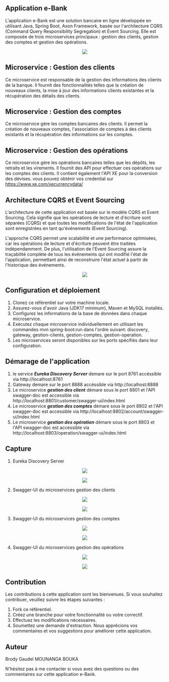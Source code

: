 ## Application e-Bank
L'application e-Bank est une solution bancaire en ligne développée en utilisant Java, Spring Boot, Axon Framework, basée sur l'architecture CQRS (Command Query Responsibility Segregation) et Event Sourcing. Elle est composée de trois microservices principaux : gestion des clients, gestion des comptes et gestion des opérations.
<p  align="center">
<img src="https://raw.githubusercontent.com/BrodyGaudel/ebank-cqrs-es-microservice/cf3bb833abbdc7e9b9db83d8d40c1bc73ad9de85/microservice.jpg?token=GHSAT0AAAAAAB54F5TFIUPWQBBQA4IYIPN6ZDMBLWQ">             
<br>

## Microservice : Gestion des clients
Ce microservice est responsable de la gestion des informations des clients de la banque. Il fournit des fonctionnalités telles que la création de nouveaux clients, la mise à jour des informations clients existantes et la récupération des détails des clients.

## Microservice : Gestion des comptes
Ce microservice gère les comptes bancaires des clients. Il permet la création de nouveaux comptes, l'association de comptes à des clients existants et la récupération des informations sur les comptes.

## Microservice : Gestion des opérations
Ce microservice gère les opérations bancaires telles que les dépôts, les retraits et les virements. Il fournit des API pour effectuer ces opérations sur les comptes des clients. Il contient également l'API XE pour la conversion des dévises. vous pouvez obténir vos credential sur https://www.xe.com/xecurrencydata/ 

## Architecture CQRS et Event Sourcing
L'architecture de cette application est basée sur le modèle CQRS et Event Sourcing. Cela signifie que les opérations de lecture et d'écriture sont séparées (CQRS) et que toutes les modifications de l'état de l'application sont enregistrées en tant qu'événements (Event Sourcing).

L'approche CQRS permet une scalabilité et une performance optimisées, car les opérations de lecture et d'écriture peuvent être traitées indépendamment. De plus, l'utilisation de l'Event Sourcing assure la traçabilité complète de tous les événements qui ont modifié l'état de l'application, permettant ainsi de reconstruire l'état actuel à partir de l'historique des événements.
<p  align="center">
<img src="https://user-images.githubusercontent.com/57298219/199542569-0782f133-8b66-4412-a447-a21788b8f735.jpg">             
<br>


## Configuration et déploiement
1. Clonez ce référentiel sur votre machine locale.
2. Assurez-vous d'avoir Java (JDK17 minimum), Maven et MySQL installés.
3. Configurez les informations de la base de données dans chaque microservice.
4. Exécutez chaque microservice individuellement en utilisant les commandes mvn spring-boot:run dans l'ordre suivant: discovery, gateway, gestion-clients, gestion-comptes, gestion-operation.
5. Les microservices seront disponibles sur les ports spécifiés dans leur configuration.

## Démarage de l'application
1. le service ***Eureka Discovery Server*** demare sur le port 8761 accéssible via http://localhost:8761 
2. Gateway demare sur le port 8888 accéssible via http://localhost:8888
3. Le microservice ***gestion des client*** démare sous le port 8801 et l'API swagger-doc est accessible via http://localhost:8801/customer/swagger-ui/index.html
4. Le microservice ***gestion des comptes*** démare sous le port 8802 et l'API swagger-doc est accessible via http://localhost:8802/account/swagger-ui/index.html
5. Le microservice ***gestion des opération*** démare sous le port 8803 et l'API swagger-doc est accessible via http://localhost:8803/operation/swagger-ui/index.html

## Capture
1. Eureka Discovery Server
<p  align="center">
<img src="https://raw.githubusercontent.com/BrodyGaudel/ebank-cqrs-es-microservice/main/images-illustration/eureka%20.png">             
<br>
<p  align="center">
<img src="https://raw.githubusercontent.com/BrodyGaudel/ebank-cqrs-es-microservice/main/images-illustration/eureka%202.png">             
<br>

2. Swagger-UI du microservices gestion des clients
<p  align="center">
<img src="https://raw.githubusercontent.com/BrodyGaudel/ebank-cqrs-es-microservice/main/images-illustration/customer_swagger_ui.png">             
<br>
<p  align="center">
<img src="https://raw.githubusercontent.com/BrodyGaudel/ebank-cqrs-es-microservice/main/images-illustration/un_client.png">             
<br>

3. Swagger-UI du microservices gestion des comptes
<p  align="center">
<img src="https://raw.githubusercontent.com/BrodyGaudel/ebank-cqrs-es-microservice/main/images-illustration/account_swagger_ui.png">             
<br>
<p  align="center">
<img src="https://raw.githubusercontent.com/BrodyGaudel/ebank-cqrs-es-microservice/main/images-illustration/liste_des_comptes.png">             
<br>

4. Swagger-UI du microservices gestion des opérations
<p  align="center">
<img src="https://raw.githubusercontent.com/BrodyGaudel/ebank-cqrs-es-microservice/main/images-illustration/operation_swagger_ui.png">             
<br>
<p  align="center">
<img src="https://raw.githubusercontent.com/BrodyGaudel/ebank-cqrs-es-microservice/main/images-illustration/liste_operation_par_comptes.png">             
<br>



## Contribution
Les contributions à cette application sont les bienvenues. Si vous souhaitez contribuer, veuillez suivre les étapes suivantes :

1. Fork ce référentiel.
2. Créez une branche pour votre fonctionnalité ou votre correctif.
3. Effectuez les modifications nécessaires.
4. Soumettez une demande d'extraction.
Nous apprécions vos commentaires et vos suggestions pour améliorer cette application.


## Auteur
Brody Gaudel MOUNANGA BOUKA

N'hésitez pas à me contacter si vous avez des questions ou des commentaires sur cette application e-Bank.